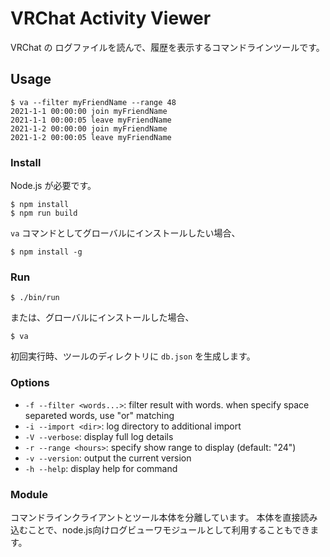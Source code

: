# VRChat Activity Viewer

VRChat の ログファイルを読んで、履歴を表示するコマンドラインツールです。

## Usage

```
$ va --filter myFriendName --range 48
2021-1-1 00:00:00 join myFriendName
2021-1-1 00:00:05 leave myFriendName
2021-1-2 00:00:00 join myFriendName
2021-1-2 00:00:05 leave myFriendName
```

### Install

Node.js が必要です。

```
$ npm install
$ npm run build
```

`va` コマンドとしてグローバルにインストールしたい場合、

```
$ npm install -g
```

### Run

```
$ ./bin/run
```

または、グローバルにインストールした場合、

```
$ va
```

初回実行時、ツールのディレクトリに `db.json` を生成します。

### Options

* `-f --filter <words...>`:
  filter result with words. when specify space separeted words, use "or" matching
* `-i --import <dir>`:
  log directory to additional import
* `-V --verbose`:
  display full log details
* `-r --range <hours>`:
  specify show range to display (default: "24")
* `-v --version`:
  output the current version
* `-h --help`:
  display help for command
  
### Module

コマンドラインクライアントとツール本体を分離しています。
本体を直接読み込むことで、node.js向けログビューワモジュールとして利用することもできます。

